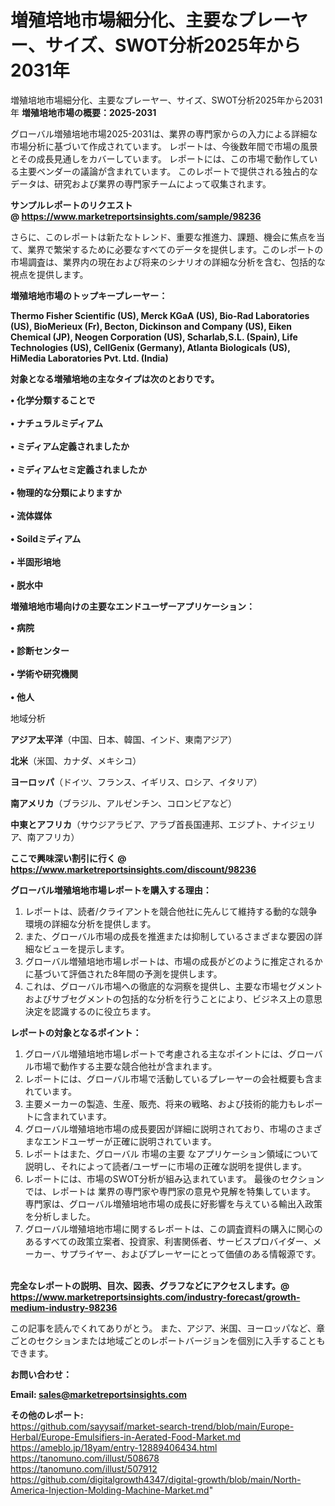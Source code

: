 # 増殖培地市場細分化、主要なプレーヤー、サイズ、SWOT分析2025年から2031年
 増殖培地市場細分化、主要なプレーヤー、サイズ、SWOT分析2025年から2031年
<strong><b>増殖培地市場の概要：2025-2031</b></strong>

グローバル増殖培地市場2025-2031は、業界の専門家からの入力による詳細な市場分析に基づいて作成されています。 レポートは、今後数年間で市場の風景とその成長見通しをカバーしています。 レポートには、この市場で動作している主要ベンダーの議論が含まれています。 このレポートで提供される独占的なデータは、研究および業界の専門家チームによって収集されます。

<strong>サンプルレポートのリクエスト @ <a href=https://www.marketreportsinsights.com/sample/98236>https://www.marketreportsinsights.com/sample/98236</a></strong>

さらに、このレポートは新たなトレンド、重要な推進力、課題、機会に焦点を当て、業界で繁栄するために必要なすべてのデータを提供します。このレポートの市場調査は、業界内の現在および将来のシナリオの詳細な分析を含む、包括的な視点を提供します。

<strong>増殖培地市場のトップキープレーヤー：</strong>

<strong>Thermo Fisher Scientific (US), Merck KGaA (US), Bio-Rad Laboratories (US), BioMerieux (Fr), Becton, Dickinson and Company (US), Eiken Chemical (JP), Neogen Corporation (US), Scharlab,S.L. (Spain), Life Technologies (US), CellGenix (Germany), Atlanta Biologicals (US), HiMedia Laboratories Pvt. Ltd. (India)</strong>

<strong><b>対象となる増殖培地の主なタイプは次のとおりです。</b></strong>

<strong>• 化学分類することで<br><br>• ナチュラルミディアム<br><br>• ミディアム定義されましたか<br><br>• ミディアムセミ定義されましたか<br><br>• 物理的な分類によりますか<br><br>• 流体媒体<br><br>•  Soildミディアム<br><br>• 半固形培地<br><br>• 脱水中</strong>

<strong><b>増殖培地市場向けの主要なエンドユーザーアプリケーション：</b></strong>

<strong>• 病院<br><br>• 診断センター<br><br>• 学術や研究機関<br><br>• 他人</strong>

 地域分析

<strong><b>アジア太平洋</b></strong>（中国、日本、韓国、インド、東南アジア）

<strong><b>北米</b></strong>（米国、カナダ、メキシコ）

<strong><b>ヨーロッパ</b></strong>（ドイツ、フランス、イギリス、ロシア、イタリア）

<strong><b>南アメリカ</b></strong>（ブラジル、アルゼンチン、コロンビアなど）

<strong><b>中東とアフリカ</b></strong>（サウジアラビア、アラブ首長国連邦、エジプト、ナイジェリア、南アフリカ）

<strong>ここで興味深い割引に行く @ <a href=https://www.marketreportsinsights.com/discount/98236>https://www.marketreportsinsights.com/discount/98236</a></strong>

<strong><b>グローバル増殖培地市場レポートを購入する理由：</b></strong>
<ol>
  <li>レポートは、読者/クライアントを競合他社に先んじて維持する動的な競争環境の詳細な分析を提供します。</li>
  <li>また、グローバル市場の成長を推進または抑制しているさまざまな要因の詳細なビューを提示します。</li>
  <li>グローバル増殖培地市場レポートは、市場の成長がどのように推定されるかに基づいて評価された8年間の予測を提供します。</li>
  <li>これは、グローバル市場への徹底的な洞察を提供し、主要な市場セグメントおよびサブセグメントの包括的な分析を行うことにより、ビジネス上の意思決定を認識するのに役立ちます。</li>
</ol>
<strong><b>レポートの対象となるポイント：</b></strong>
<ol>
  <li>グローバル増殖培地市場レポートで考慮される主なポイントには、グローバル市場で動作する主要な競合他社が含まれます。</li>
  <li>レポートには、グローバル市場で活動しているプレーヤーの会社概要も含まれています。</li>
  <li>主要メーカーの製造、生産、販売、将来の戦略、および技術的能力もレポートに含まれています。</li>
  <li>グローバル増殖培地市場の成長要因が詳細に説明されており、市場のさまざまなエンドユーザーが正確に説明されています。</li>
  <li>レポートはまた、グローバル 市場の主要 なアプリケーション領域について説明し、それによって読者/ユーザーに市場の正確な説明を提供します。</li>
  <li>レポートには、市場のSWOT分析が組み込まれています。 最後のセクションでは、レポートは 業界の専門家や専門家の意見や見解を特集しています。 専門家は、グローバル増殖培地市場の成長に好影響を与えている輸出入政策を分析しました。</li>
  <li>グローバル増殖培地市場に関するレポートは、この調査資料の購入に関心のあるすべての政策立案者、投資家、利害関係者、サービスプロバイダー、メーカー、サプライヤー、およびプレーヤーにとって価値のある情報源です。</li>
</ol><br>
<strong>完全なレポートの説明、目次、図表、グラフなどにアクセスします。@ <a href=https://www.marketreportsinsights.com/industry-forecast/growth-medium-industry-98236>https://www.marketreportsinsights.com/industry-forecast/growth-medium-industry-98236</a></strong>

この記事を読んでくれてありがとう。 また、アジア、米国、ヨーロッパなど、章ごとのセクションまたは地域ごとのレポートバージョンを個別に入手することもできます。

<strong><b>お問い合わせ：</b></strong>

<strong>Email: </strong><a href=mailto:sales@marketreportsinsights.com><strong>sales@marketreportsinsights.com</strong></a>

<strong>その他のレポート:</strong>
<br>
<a href=https://github.com/sayysaif/market-search-trend/blob/main/Europe-Herbal/Europe-Emulsifiers-in-Aerated-Food-Market.md>https://github.com/sayysaif/market-search-trend/blob/main/Europe-Herbal/Europe-Emulsifiers-in-Aerated-Food-Market.md</a>
<br>
<a href=https://ameblo.jp/18yam/entry-12889406434.html>https://ameblo.jp/18yam/entry-12889406434.html</a>
<br>
<a href=https://tanomuno.com/illust/508678>https://tanomuno.com/illust/508678</a>
<br>
<a href=https://tanomuno.com/illust/507912>https://tanomuno.com/illust/507912</a>
<br>
<a href=https://github.com/digitalgrowth4347/digital-growth/blob/main/North-America-Injection-Molding-Machine-Market.md>https://github.com/digitalgrowth4347/digital-growth/blob/main/North-America-Injection-Molding-Machine-Market.md</a>"
